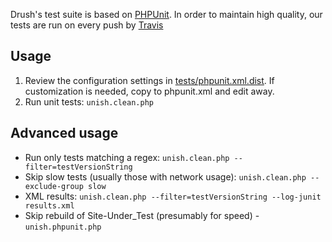 Drush's test suite is based on [PHPUnit](http://www.phpunit.de). In order to maintain
high quality, our tests are run on every push by [Travis](https://travis-ci.org/drush-ops/drush)

Usage
--------
1. Review the configuration settings in [tests/phpunit.xml.dist](phpunit.xml.dist). If customization is needed, copy to phpunit.xml and edit away.
1. Run unit tests: `unish.clean.php`

Advanced usage
---------
- Run only tests matching a regex: `unish.clean.php --filter=testVersionString`
- Skip slow tests (usually those with network usage): `unish.clean.php --exclude-group slow`
- XML results: `unish.clean.php --filter=testVersionString --log-junit results.xml`
- Skip rebuild of Site-Under_Test (presumably for speed) - `unish.phpunit.php`